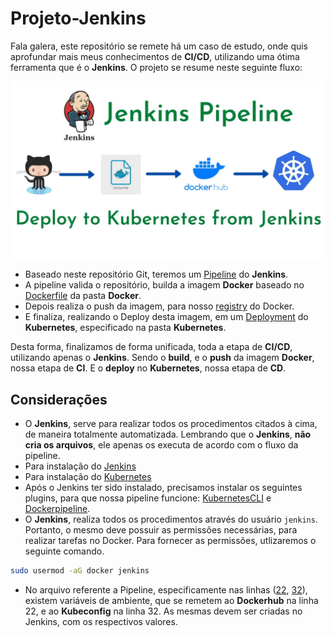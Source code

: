 # Projeto-Jenkins

Fala galera, este repositório se remete há um caso de estudo, onde quis aprofundar mais meus conhecimentos de **CI/CD**, utilizando uma ótima ferramenta que é o **Jenkins**. O projeto se resume neste seguinte fluxo:

![alt tag](https://github.com/mauropereirafilho/projeto-jenkins/blob/cb1d1053bf5fccf7de9160bb24e4328e26d9fbf7/jenkins.jpg)

* Baseado neste repositório Git, teremos um [Pipeline](https://github.com/mauropereirafilho/projeto-jenkins/blob/main/Jenkinsfile) do **Jenkins**.
* A pipeline valida o repositório, builda a imagem **Docker** baseado no [Dockerfile](https://github.com/mauropereirafilho/projeto-jenkins/blob/main/Docker/Dockerfile) da pasta **Docker**.
* Depois realiza o push da imagem, para nosso [registry](https://hub.docker.com/u/pereirafmauro) do Docker.
* E finaliza, realizando o Deploy desta imagem, em um [Deployment](https://github.com/mauropereirafilho/projeto-jenkins/blob/main/Kubernetes/deployment.yaml) do **Kubernetes**, especificado na pasta **Kubernetes**.

Desta forma, finalizamos de forma unificada, toda a etapa de **CI/CD**, utilizando apenas o **Jenkins**. Sendo o **build**, e o **push** da imagem **Docker**, nossa etapa de **CI**. E o **deploy** no **Kubernetes**, nossa etapa de **CD**.


## Considerações

* O **Jenkins**, serve para realizar todos os procedimentos citados à cima, de maneira totalmente automatizada. Lembrando que o **Jenkins**, **não cria os arquivos**, ele apenas os executa de acordo com o fluxo da pipeline.
* Para instalação do [Jenkins](https://www.jenkins.io/download/)
* Para instalação do [Kubernetes](https://minikube.sigs.k8s.io/docs/start/)
* Após o Jenkins ter sido instalado, precisamos instalar os seguintes plugins, para que nossa pipeline funcione: [KubernetesCLI](https://plugins.jenkins.io/kubernetes-cli/) e [Dockerpipeline](https://plugins.jenkins.io/docker-workflow/).
* O **Jenkins**, realiza todos os procedimentos através do usuário ``jenkins``. Portanto, o mesmo deve possuir as permissões necessárias, para realizar tarefas no Docker. Para fornecer as permissões, utlizaremos o seguinte comando.
```bash
sudo usermod -aG docker jenkins
```
* No arquivo referente a Pipeline, especificamente nas linhas ([22](https://github.com/mauropereirafilho/projeto-jenkins/blob/main/Jenkinsfile#L22), [32](https://github.com/mauropereirafilho/projeto-jenkins/blob/main/Jenkinsfile#L32)), existem variáveis de ambiente, que se remetem ao **Dockerhub** na linha 22, e ao **Kubeconfig** na linha 32. As mesmas devem ser criadas no Jenkins, com os respectivos valores.
 

